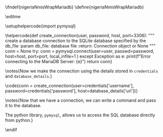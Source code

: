 \ifndef{nigeriaNmisWrapMariadb}
\define{nigeriaNmisWrapMariadb}

\editme

\setuphelpercode{import pymysql}

\helpercode{def create_connection(user, password, host, port=3306):
    """ create a database connection to the SQLite database
        specified by the db_file
    :param db_file: database file
    :return: Connection object or None
    """
    conn = None
    try:
        conn = pymysql.connect(user=user,
                               passwd=password,
                               host=host,
                               port=port,
                               local_infile=1
                               )
    except Exception as e:
        print(f"Error connecting to the MariaDB Server: {e}")
    return conn}

\notes{Now we make the connection using the details stored in `credentials` and `database_details`.}

\code{conn = create_connection(user=credentials['username'], 
                         password=credentials['password'], 
                         host=database_details['url'])}

\notes{Now that we have a connection, we can write a command and pass it to the database.

The python library, `pymysql`, allows us to access the SQL database directly from python.}


\endif

